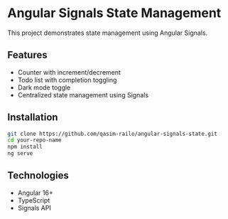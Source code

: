 # Angular Signals State Management

This project demonstrates state management using Angular Signals.

## Features

- Counter with increment/decrement
- Todo list with completion toggling
- Dark mode toggle
- Centralized state management using Signals

## Installation

```bash
git clone https://github.com/qasim-railo/angular-signals-state.git
cd your-repo-name
npm install
ng serve
```

## Technologies

- Angular 16+
- TypeScript
- Signals API